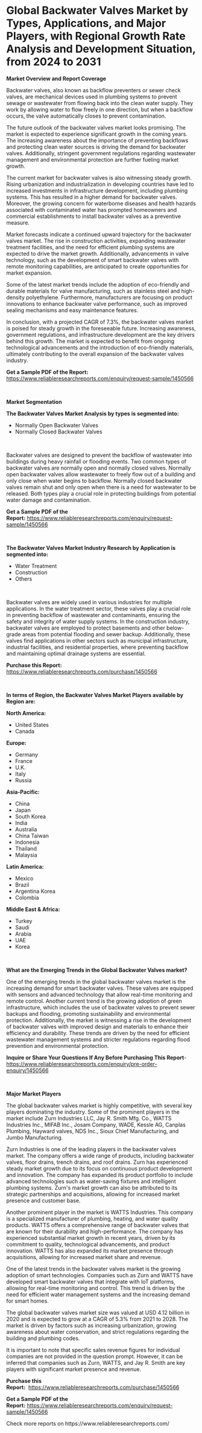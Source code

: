 <p><h1>Global Backwater Valves Market by Types, Applications, and Major Players, with Regional Growth Rate Analysis and Development Situation, from 2024 to 2031</h1></p><p><strong>Market Overview and Report Coverage</strong></p>
<p><p>Backwater valves, also known as backflow preventers or sewer check valves, are mechanical devices used in plumbing systems to prevent sewage or wastewater from flowing back into the clean water supply. They work by allowing water to flow freely in one direction, but when a backflow occurs, the valve automatically closes to prevent contamination.</p><p>The future outlook of the backwater valves market looks promising. The market is expected to experience significant growth in the coming years. The increasing awareness about the importance of preventing backflows and protecting clean water sources is driving the demand for backwater valves. Additionally, stringent government regulations regarding wastewater management and environmental protection are further fueling market growth.</p><p>The current market for backwater valves is also witnessing steady growth. Rising urbanization and industrialization in developing countries have led to increased investments in infrastructure development, including plumbing systems. This has resulted in a higher demand for backwater valves. Moreover, the growing concern for waterborne diseases and health hazards associated with contaminated water has prompted homeowners and commercial establishments to install backwater valves as a preventive measure.</p><p>Market forecasts indicate a continued upward trajectory for the backwater valves market. The rise in construction activities, expanding wastewater treatment facilities, and the need for efficient plumbing systems are expected to drive the market growth. Additionally, advancements in valve technology, such as the development of smart backwater valves with remote monitoring capabilities, are anticipated to create opportunities for market expansion.</p><p>Some of the latest market trends include the adoption of eco-friendly and durable materials for valve manufacturing, such as stainless steel and high-density polyethylene. Furthermore, manufacturers are focusing on product innovations to enhance backwater valve performance, such as improved sealing mechanisms and easy maintenance features.</p><p>In conclusion, with a projected CAGR of 7.3%, the backwater valves market is poised for steady growth in the foreseeable future. Increasing awareness, government regulations, and infrastructure development are the key drivers behind this growth. The market is expected to benefit from ongoing technological advancements and the introduction of eco-friendly materials, ultimately contributing to the overall expansion of the backwater valves industry.</p></p>
<p><strong>Get a Sample PDF of the Report:</strong> <a href="https://www.reliableresearchreports.com/enquiry/request-sample/1450566">https://www.reliableresearchreports.com/enquiry/request-sample/1450566</a></p>
<p>&nbsp;</p>
<p><strong>Market Segmentation</strong></p>
<p><strong>The Backwater Valves Market Analysis by types is segmented into:</strong></p>
<p><ul><li>Normally Open Backwater Valves</li><li>Normally Closed Backwater Valves</li></ul></p>
<p>&nbsp;</p>
<p><p>Backwater valves are designed to prevent the backflow of wastewater into buildings during heavy rainfall or flooding events. Two common types of backwater valves are normally open and normally closed valves. Normally open backwater valves allow wastewater to freely flow out of a building and only close when water begins to backflow. Normally closed backwater valves remain shut and only open when there is a need for wastewater to be released. Both types play a crucial role in protecting buildings from potential water damage and contamination.</p></p>
<p><strong>Get a Sample PDF of the Report:</strong>&nbsp;<a href="https://www.reliableresearchreports.com/enquiry/request-sample/1450566">https://www.reliableresearchreports.com/enquiry/request-sample/1450566</a></p>
<p>&nbsp;</p>
<p><strong>The Backwater Valves Market Industry Research by Application is segmented into:</strong></p>
<p><ul><li>Water Treatment</li><li>Construction</li><li>Others</li></ul></p>
<p>&nbsp;</p>
<p><p>Backwater valves are widely used in various industries for multiple applications. In the water treatment sector, these valves play a crucial role in preventing backflow of wastewater and contaminants, ensuring the safety and integrity of water supply systems. In the construction industry, backwater valves are employed to protect basements and other below-grade areas from potential flooding and sewer backup. Additionally, these valves find applications in other sectors such as municipal infrastructure, industrial facilities, and residential properties, where preventing backflow and maintaining optimal drainage systems are essential.</p></p>
<p><strong>Purchase this Report:</strong>&nbsp; <a href="https://www.reliableresearchreports.com/purchase/1450566">https://www.reliableresearchreports.com/purchase/1450566</a></p>
<p>&nbsp;</p>
<p><strong>In terms of Region, the Backwater Valves Market Players available by Region are:</strong></p>
<p>
    <p> <strong> North America: </strong>
        <ul>
            <li>United States</li>
            <li>Canada</li>
        </ul>
        </p> 
    <p> <strong> Europe: </strong>
        <ul>
            <li>Germany</li>
            <li>France</li>
            <li>U.K.</li>
            <li>Italy</li>
            <li>Russia</li>
        </ul>
        </p> 
    <p> <strong> Asia-Pacific: </strong>
        <ul>
            <li>China</li>
            <li>Japan</li>
            <li>South Korea</li>
            <li>India</li>
            <li>Australia</li>
            <li>China Taiwan</li>
            <li>Indonesia</li>
            <li>Thailand</li>
            <li>Malaysia</li>
        </ul>
        </p> 
    <p> <strong> Latin America: </strong>
        <ul>
            <li>Mexico</li>
            <li>Brazil</li>
            <li>Argentina Korea</li>
            <li>Colombia</li>
        </ul>
        </p> 
    <p> <strong> Middle East & Africa: </strong>
        <ul>
            <li>Turkey</li>
            <li>Saudi</li>
            <li>Arabia</li>
            <li>UAE</li>
            <li>Korea</li>
        </ul>
    </p>
    </p>
<p>&nbsp;</p>
<p><strong>What are the Emerging Trends in the Global Backwater Valves market?</strong></p>
<p><p>One of the emerging trends in the global backwater valves market is the increasing demand for smart backwater valves. These valves are equipped with sensors and advanced technology that allow real-time monitoring and remote control. Another current trend is the growing adoption of green infrastructure, which includes the use of backwater valves to prevent sewer backups and flooding, promoting sustainability and environmental protection. Additionally, the market is witnessing a rise in the development of backwater valves with improved design and materials to enhance their efficiency and durability. These trends are driven by the need for efficient wastewater management systems and stricter regulations regarding flood prevention and environmental protection.</p></p>
<p><strong>Inquire or Share Your Questions If Any Before Purchasing This Report</strong>- <a href="https://www.reliableresearchreports.com/enquiry/pre-order-enquiry/1450566">https://www.reliableresearchreports.com/enquiry/pre-order-enquiry/1450566</a></p>
<p>&nbsp;</p>
<p><strong>Major Market Players</strong></p>
<p><p>The global backwater valves market is highly competitive, with several key players dominating the industry. Some of the prominent players in the market include Zurn Industries LLC, Jay R. Smith Mfg. Co., WATTS Industries Inc., MIFAB Inc., Josam Company, WADE, Kessle AG, Canplas Plumbing, Hayward valves, NDS Inc., Sioux Chief Manufacturing, and Jumbo Manufacturing. </p><p>Zurn Industries is one of the leading players in the backwater valves market. The company offers a wide range of products, including backwater valves, floor drains, trench drains, and roof drains. Zurn has experienced steady market growth due to its focus on continuous product development and innovation. The company has expanded its product portfolio to include advanced technologies such as water-saving fixtures and intelligent plumbing systems. Zurn's market growth can also be attributed to its strategic partnerships and acquisitions, allowing for increased market presence and customer base.</p><p>Another prominent player in the market is WATTS Industries. This company is a specialized manufacturer of plumbing, heating, and water quality products. WATTS offers a comprehensive range of backwater valves that are known for their durability and high-performance. The company has experienced substantial market growth in recent years, driven by its commitment to quality, technological advancements, and product innovation. WATTS has also expanded its market presence through acquisitions, allowing for increased market share and revenue.</p><p>One of the latest trends in the backwater valves market is the growing adoption of smart technologies. Companies such as Zurn and WATTS have developed smart backwater valves that integrate with IoT platforms, allowing for real-time monitoring and control. This trend is driven by the need for efficient water management systems and the increasing demand for smart homes.</p><p>The global backwater valves market size was valued at USD 4.12 billion in 2020 and is expected to grow at a CAGR of 5.3% from 2021 to 2028. The market is driven by factors such as increasing urbanization, growing awareness about water conservation, and strict regulations regarding the building and plumbing codes.</p><p>It is important to note that specific sales revenue figures for individual companies are not provided in the question prompt. However, it can be inferred that companies such as Zurn, WATTS, and Jay R. Smith are key players with significant market presence and revenue.</p></p>
<p><strong>Purchase this Report:</strong>&nbsp;&nbsp;<a href="https://www.reliableresearchreports.com/purchase/1450566">https://www.reliableresearchreports.com/purchase/1450566</a></p>
<p></p>
<p><strong>Get a Sample PDF of the Report:</strong>&nbsp;<a href="https://www.reliableresearchreports.com/enquiry/request-sample/1450566">https://www.reliableresearchreports.com/enquiry/request-sample/1450566</a></p>
<p>Check more reports on https://www.reliableresearchreports.com/</p>